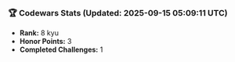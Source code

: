 ### 🏆 Codewars Stats (Updated: 2025-09-15 05:09:11 UTC)

- **Rank:** 8 kyu
- **Honor Points:** 3
- **Completed Challenges:** 1
